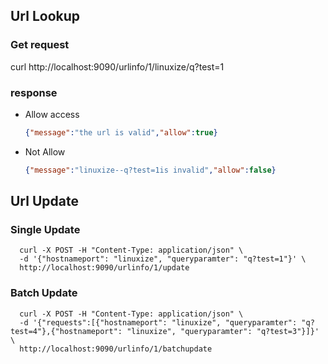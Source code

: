 ## Url Lookup

### Get request

curl http://localhost:9090/urlinfo/1/linuxize/q?test=1

### response

- Allow access

    ```json
    {"message":"the url is valid","allow":true}
    ```
- Not Allow

    ```json
    {"message":"linuxize--q?test=1is invalid","allow":false}
    ```

## Url Update

### Single Update

  ```shell
    curl -X POST -H "Content-Type: application/json" \
    -d '{"hostnameport": "linuxize", "queryparamter": "q?test=1"}' \
    http://localhost:9090/urlinfo/1/update
  ```

### Batch Update

  ```shell
    curl -X POST -H "Content-Type: application/json" \
    -d '{"requests":[{"hostnameport": "linuxize", "queryparamter": "q?test=4"},{"hostnameport": "linuxize", "queryparamter": "q?test=3"}]}' \
    http://localhost:9090/urlinfo/1/batchupdate
  ```



